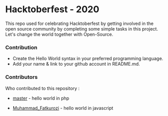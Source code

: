 # Hacktoberfest - 2020

This repo used for celebrating Hacktoberfest by getting involved in the open source community by completing some simple tasks in this project.
Let's change the world together with Open-Source.

### Contribution
  - Create the Hello World syntax in your preferred programming language.
  - Add your name & link to your github account in README.md.

### Contributors
Who contributed to this repository :
* [master] - hello world in php
* [Muhammad_Fatkurozi] - hello world in javascript

  [master]: <https://github.com/codeind>
  [Muhammad_Fatkurozi]: <https://github.com/ibnumardini>